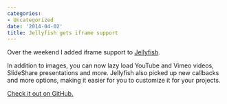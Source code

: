 ```yaml
---
categories:
- Uncategorized
date: '2014-04-02'
title: Jellyfish gets iframe support
---
```


Over the weekend I added iframe support to [Jellyfish](http://cferdinandi.github.io/jellyfish/).

In addition to images, you can now lazy load YouTube and Vimeo videos, SlideShare presentations and more. Jellyfish also picked up new callbacks and more options, making it easier for you to customize it for your projects.

[Check it out on GitHub.](http://cferdinandi.github.io/jellyfish/)